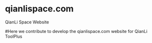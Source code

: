 # qianlispace.com
QianLi Space Website

#Here we contribute to develop the qianlispace.com website for QianLi ToolPlus
